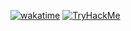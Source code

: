 
[![wakatime](https://wakatime.com/badge/user/27574a11-d20b-4488-aa7b-5b6d0e9dbb40.svg)](https://wakatime.com/@27574a11-d20b-4488-aa7b-5b6d0e9dbb40)
[![TryHackMe](https://tryhackme-badges.s3.amazonaws.com/jkjk101.png)](https://tryhackme.com/p/jkjk101)
